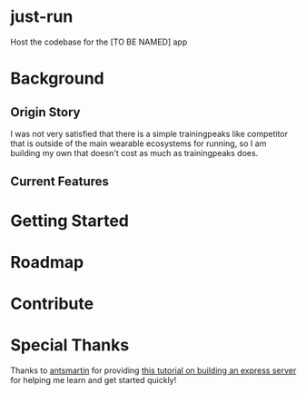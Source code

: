 # just-run
Host the codebase for the [TO BE NAMED] app

# Background

## Origin Story
I was not very satisfied that there is a simple trainingpeaks like competitor that is outside of the main wearable ecosystems for running, so I am building my own that doesn't cost as much as trainingpeaks does.

## Current Features


# Getting Started

# Roadmap

# Contribute

# Special Thanks
Thanks to [antsmartin](https://github.com/antsmartian) for providing [this tutorial on building an express server](https://github.com/antsmartian/lets-build-express/tree/master) for helping me learn and get started quickly!